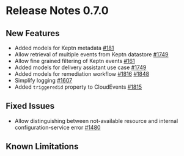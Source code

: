 # Release Notes 0.7.0

## New Features

- Added models for Keptn metadata [#181](https://github.com/keptn/go-utils/issues/181)
- Allow retrieval of multiple events from Keptn datastore [#1749](https://github.com/keptn/keptn/issues/1749)
- Allow fine grained filtering of Keptn events [#161](https://github.com/keptn/go-utils/issues/161)
- Added models for delivery assistant use case [#1749](https://github.com/keptn/keptn/issues/1749)
- Added models for remediation workflow [#1816](https://github.com/keptn/keptn/issues/1816) [#1848](https://github.com/keptn/keptn/issues/1848)
- Simplify logging [#1607](https://github.com/keptn/keptn/issues/1607)
- Added `triggeredid` property to CloudEvents [#1815](https://github.com/keptn/keptn/issues/1815)

## Fixed Issues

- Allow distinguishing between not-available resource and internal configuration-service error [#1480](https://github.com/keptn/keptn/issues/1480)

## Known Limitations
